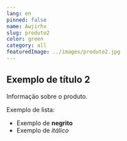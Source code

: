 ```yaml
---
lang: en
pinned: false
name: Awjirhv
slug: produto2
color: green
category: all
featuredImage: ../images/produto2.jpg
---
```


## Exemplo de título 2

Informação sobre o produto.

Exemplo de lista:

- Exemplo de **negrito**
- Exemplo de _itálico_
